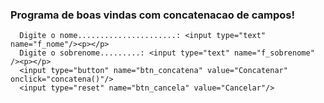 <html>
<head>
<title>JS01_Concatenacao.html</title>
<meta http-equiv="Content-Type" content="text/html; charset=iso-8859-1">
<meta http-equiv="Content-Type" content="text/html; charset=utf-8">
</head>

<body>

<h3> Programa de boas vindas com concatenacao de campos!</h3>

<!-- Definição de Formulario -->

<form name="FormConcatena" action="" method="post">

      Digite o nome......................: <input type="text" name="f_nome"/><p></p>
      Digite o sobrenome.........: <input type="text" name="f_sobrenome" /><p></p>
      <input type="button" name="btn_concatena" value="Concatenar" onclick="concatena()"/>
      <input type="reset" name="btn_cancela" value="Cancelar"/>

</form>

<!-- Definição do codigo JavaScript -->
<script language="JavaScript">
<!--
      /* Objetivo: Capturar nome e sobrenome do usuario, concatenar (juntar) os campos e apresentar uma saudação personalizada
Elemento de Entrada: Metodo Form do objeto do document
Elemento de Saida>  Metodo alert do objeto window */
/* Definição de variaveis */
var js_nome;
var js_sobrenome;
var js_nomecompleto;
/* Entrada de Dados */
function concatena() {
      js_nome = document.FormConcatena.f_nome.value;
      js_sobrenome = document.FormConcatena.f_sobrenome.value;
/* processamento de dados */
js_nomecompleto = js_nome + ' ' + js_sobrenome;
/* Saidade de Dados */
window.alert('Olá ' + js_nomecompleto);
}
//-->
</script>
</body>
</html>
